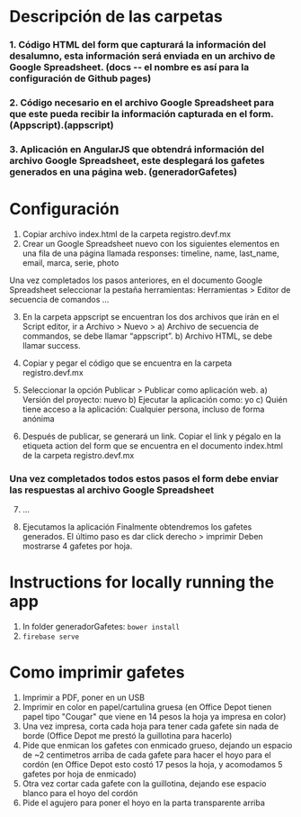 # Descripción de las carpetas

### 1. Código HTML del form que capturará la información del desalumno, esta información será enviada en un archivo de Google Spreadsheet. (docs -- el nombre es así para la configuración de Github pages)
### 2. Código necesario en el archivo Google Spreadsheet para que este pueda recibir la información capturada en el form. (Appscript).(appscript)
### 3. Aplicación en AngularJS que obtendrá información del archivo Google Spreadsheet, este desplegará los gafetes generados en una página web. (generadorGafetes)

# Configuración
1) Copiar archivo index.html de la carpeta registro.devf.mx
2) Crear un Google Spreadsheet nuevo con los siguientes elementos en una fila de una página llamada responses:
timeline, name, last_name, email, marca, serie, photo

Una vez completados los pasos anteriores, en el documento Google Spreadsheet seleccionar la pestaña herramientas: Herramientas > Editor de secuencia de comandos ...

3) En la carpeta appscript se encuentran los dos archivos que irán en el Script editor, ir a Archivo > Nuevo >
   a) Archivo de secuencia de commandos, se debe llamar “appscript”.
   b) Archivo HTML, se debe llamar success.

4) Copiar y pegar el código que se encuentra en la carpeta registro.devf.mx
5) Seleccionar la opción Publicar > Publicar como aplicación web.
   a) Versión del proyecto: nuevo
   b) Ejecutar la aplicación como: yo
   c) Quién tiene acceso a la aplicación: Cualquier persona, incluso de forma anónima

6) Después de publicar, se generará un link. Copiar el link y pégalo en la etiqueta action del form que se encuentra en el documento index.html de la carpeta registro.devf.mx

### Una vez completados todos estos pasos el form debe enviar las respuestas al archivo Google Spreadsheet

7) ...

11) Ejecutamos la aplicación
Finalmente obtendremos los gafetes generados.
El último paso es dar click derecho > imprimir
Deben mostrarse 4 gafetes por hoja.



# Instructions for locally running the app
1) In folder generadorGafetes: `bower install`
2) `firebase serve`

# Como imprimir gafetes
1) Imprimir a PDF, poner en un USB
1) Imprimir en color en papel/cartulina gruesa (en Office Depot tienen papel tipo "Cougar" que viene en 14 pesos la hoja ya impresa en color)
1) Una vez impresa, corta cada hoja para tener cada gafete sin nada de borde (Office Depot me prestó la guillotina para hacerlo)
1) Pide que enmican los gafetes con enmicado grueso, dejando un espacio de ~2 centimetros arriba de cada gafete para hacer el hoyo para el cordón (en Office Depot esto costó 17 pesos la hoja, y acomodamos 5 gafetes por hoja de enmicado)
1) Otra vez cortar cada gafete con la guillotina, dejando ese espacio blanco para el hoyo del cordón
1) Pide el agujero para poner el hoyo en la parta transparente arriba
